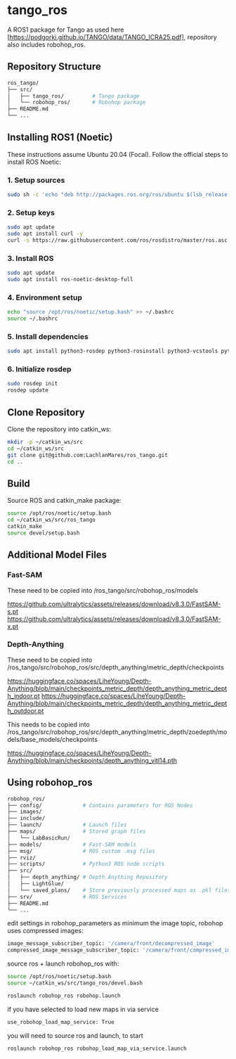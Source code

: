 # tango_ros

A ROS1 package for Tango as used here [https://podgorki.github.io/TANGO/data/TANGO_ICRA25.pdf], repository also includes robohop_ros.

## Repository Structure

```bash
ros_tango/
├── src/
│   ├── tango_ros/         # Tango package
│   └── robohop_ros/       # Robohop package
├── README.md
└── ...
```
## Installing ROS1 (Noetic)

These instructions assume Ubuntu 20.04 (Focal). Follow the official steps to install ROS Noetic:

### 1. Setup sources
```bash
sudo sh -c 'echo "deb http://packages.ros.org/ros/ubuntu $(lsb_release -sc) main" > /etc/apt/sources.list.d/ros-latest.list'
```

### 2. Setup keys
```bash
sudo apt update
sudo apt install curl -y
curl -s https://raw.githubusercontent.com/ros/rosdistro/master/ros.asc | sudo apt-key add -
```

### 3. Install ROS
```bash
sudo apt update
sudo apt install ros-noetic-desktop-full
```

### 4. Environment setup
```bash
echo "source /opt/ros/noetic/setup.bash" >> ~/.bashrc
source ~/.bashrc
```

### 5. Install dependencies
```bash
sudo apt install python3-rosdep python3-rosinstall python3-vcstools python3-rosinstall-generator build-essential
```

### 6. Initialize rosdep
```bash
sudo rosdep init
rosdep update
```

## Clone Repository
Clone the repository into catkin_ws:

```bash
mkdir -p ~/catkin_ws/src
cd ~/catkin_ws/src
git clone git@github.com:LachlanMares/ros_tango.git
cd ..
```

## Build
Source ROS and catkin_make package:
```bash
source /opt/ros/noetic/setup.bash
cd ~/catkin_ws/src/ros_tango
catkin_make
source devel/setup.bash
```

## Additional Model Files
### Fast-SAM 
These need to be copied into /ros_tango/src/robohop_ros/models

https://github.com/ultralytics/assets/releases/download/v8.3.0/FastSAM-s.pt
https://github.com/ultralytics/assets/releases/download/v8.3.0/FastSAM-x.pt

### Depth-Anything
These need to be copied into /ros_tango/src/robohop_ros/src/depth_anything/metric_depth/checkpoints

https://huggingface.co/spaces/LiheYoung/Depth-Anything/blob/main/checkpoints_metric_depth/depth_anything_metric_depth_indoor.pt
https://huggingface.co/spaces/LiheYoung/Depth-Anything/blob/main/checkpoints_metric_depth/depth_anything_metric_depth_outdoor.pt

This needs to be copied into /ros_tango/src/robohop_ros/src/depth_anything/metric_depth/zoedepth/models/base_models/checkpoints

https://huggingface.co/spaces/LiheYoung/Depth-Anything/blob/main/checkpoints/depth_anything_vitl14.pth

## Using robohop_ros

```bash
robohop_ros/
├── config/             # Contains parameters for ROS Nodes
├── images/
├── include/
├── launch/             # Launch files
├── maps/               # Stored graph files
│   └── LabBasicRun/ 
├── models/             # Fast-SAM models
├── msg/                # ROS custom .msg files
├── rviz/
├── scripts/            # Python3 ROS node scripts
├── src/
│   ├── depth_anything/ # Depth Anything Repository        
│   ├── LightGlue/       
│   └── saved_plans/    # Store previously processed maps as .pkl files    
├── srv/                # ROS Services 
├── README.md
└── ...
```

edit settings in robohop_parameters as minimum the image topic, robohop uses compressed images:
```bash
image_message_subscriber_topic: '/camera/front/decompressed_image'
compressed_image_message_subscriber_topic: '/camera/front/compressed_image'
```

source ros + launch robohop_ros with:
```bash
source /opt/ros/noetic/setup.bash
source ~/catkin_ws/src/tango_ros/devel.bash

roslaunch robohop_ros robohop.launch
```

if you have selected to load new maps in via service 
```bash
use_robohop_load_map_service: True
```
you will need to source ros and launch, to start
```bash
roslaunch robohop_ros robohop_load_map_via_service.launch
```

